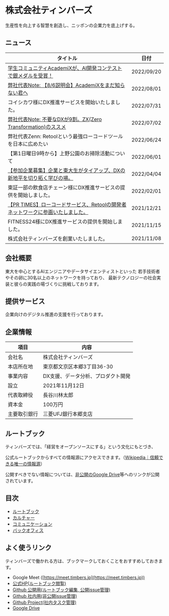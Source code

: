 # 株式会社ティンバーズ

生産性を向上する智慧を創造し、ニッポンの企業力を底上げする。

## ニュース
|タイトル |日付　|
|----------|----------|
| [学生コミュニティAcademiXが、AI開発コンテストで銀メダルを受賞！](https://prtimes.jp/main/html/rd/p/000000003.000091404.html) |	2022/09/20 |
| [弊社代表Note: 【8/6説明会】AcademiXをまだ知らない君へ](https://note.com/timbers/n/n8c3c235df9a8) |	2022/08/01 |
|コイシカワ様にDX推進サービスを開始いたしました。| 2022/07/31 |
|[弊社代表Note: 不要なDXが9割。ZX(Zero Transformation)のススメ](https://note.com/timbers/n/n07770a0aa888)	|2022/07/02|
|弊社代表Zenn: Retoolという最強ローコードツールを日本に広めたい	|2022/06/24|
|【第1日曜日9時から】上野公園のお掃除活動について	|2022/06/01|
|[【参加企業募集】企業と東大生がタイアップ、DXの新地平を切り拓く学びの場。](https://prtimes.jp/main/html/rd/p/000000002.000091404.html)	|2022/04/04|
|東証一部の飲食店チェーン様にDX推進サービスの提供を開始しました。	|2022/02/01|
|[【PR TIMES】ローコードサービス、Retoolの開発者ネットワークに参画いたしました。](https://prtimes.jp/main/html/rd/p/000000001.000091404.html)	|2021/12/21|
|FITNESS24様にDX推進サービスの提供を開始しました。	|2021/11/15|
| 株式会社ティンバーズを創業いたしました。	|2021/11/08|

## 会社概要

東大を中心とするAIエンジニアやデータサイエンティストといった
若手技術者やその卵に30名以上のネットワークを持っており、
最新テクノロジーの社会実装と彼らの実践の場づくりに挑戦しております。

## 提供サービス

企業向けのデジタル推進の支援を行っております。


## 企業情報

|項目 |内容　|
|----------|----------|
| 会社名 | 株式会社ティンバーズ |
| 本店所在地 | 東京都文京区本郷3丁目36-30 | 
| 事業内容 | DX支援、データ分析、プロダクト開発 |
| 設立 | 2021年11月12日 |
| 代表取締役 | 長谷川林太郎 |
| 資本金 | 100万円 |
| 主要取引銀行 | 三菱UFJ銀行本郷支店 |


## ルートブック

ティンバーズでは、「経営をオープンソースにする」という文化にもとづき、

公式ルートブックからすべての情報源にアクセスできます。（[Wikipedia｜信頼できる唯一の情報源](https://ja.wikipedia.org/wiki/%E4%BF%A1%E9%A0%BC%E3%81%A7%E3%81%8D%E3%82%8B%E5%94%AF%E4%B8%80%E3%81%AE%E6%83%85%E5%A0%B1%E6%BA%90)）

公開すべきでない情報については、[非公開のGoogle Drive](https://drive.google.com/drive/folders/1MSYuoS8Jy3DKdBunYxgdxuuv2d7kHN_L?usp=sharing)等へのリンクが公開されています。

## 目次
* [ルートブック](/01-rootbook)
* [カルチャー](/02-culture)
* [コミュニケーション](/03-communication)
* [バックオフィス](/90-backoffice)

## よく使うリンク
ティンバーズで働かれる方は、ブックマークしておくことをおすすめしておきます。

* Google Meet ([https://meet.timbers.jp](https://meet.timbers.jp))
* [公式HP(ルートブック閲覧)](https://rootbook.timbers.jp)
* [Github 公開用(ルートブック編集, 公開issue管理)](https://github.com/timbers-jp/rootbook)
* [Github 社内用(非公開issue管理)](https://github.com/timbers-jp/internal)
* [Github Project(社内タスク管理)](https://github.com/orgs/timbers-jp/projects/1)
* [Google Drive](https://drive.google.com/drive/folders/1MSYuoS8Jy3DKdBunYxgdxuuv2d7kHN_L?usp=sharing)






